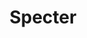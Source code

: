 ---
layout: song
redirect_from: /Home/Song/26
id: 26
title: Specter
artist: Kraedt
genre: Progressive House
image: Specter.jpg
buy-able: true
downloadable: false
yt-id: fRzkhFA0wf8
itunes: https://itunes.apple.com/us/album/specter-single/id1059553845
beatport: https://www.beatport.com/release/specter/1654120
gplay: https://play.google.com/store/music/album/Kraedt_Specter?id=B6clwpgdboma4zxgzmrm4rpqfmq
amazon: https://www.amazon.com/Specter-Original/dp/B0180TUD68/ref=sr_1_19?s=dmusic&ie=UTF8&qid=1491041296&sr=1-19&keywords=Kraedt
license: 4
---